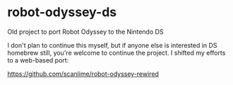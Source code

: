 robot-odyssey-ds
================

Old project to port Robot Odyssey to the Nintendo DS

I don't plan to continue this myself, but if anyone else is interested in DS homebrew still, you're welcome to continue the project. I shifted my efforts to a web-based port:

https://github.com/scanlime/robot-odyssey-rewired
